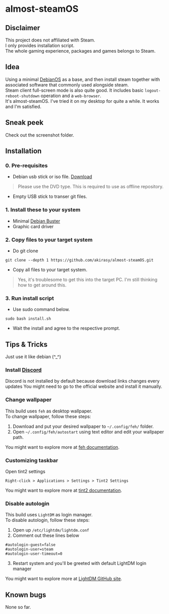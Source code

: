 # almost-steamOS

## Disclaimer
This project does not affiliated with Steam.<br>
I only provides installation script.<br>
The whole gaming experience, packages and games belongs to Steam.

## Idea
Using a minimal [DebianOS](https://www.debian.org/distrib/) as a base, and then
install steam together with associated software that commonly used alongside steam.<br>
Steam client full-screen mode is also quite good. It includes basic `logout-reboot-shutdown`
operation and a `web-browser`.<br>
It's almost-steamOS. I've tried it on my desktop for quite a while. It works and I'm satisfied.

## Sneak peek
Check out the screenshot folder.

## Installation

### 0. Pre-requisites
- Debian usb stick or iso file. [Download](https://cdimage.debian.org/debian-cd/current/amd64/iso-dvd/)
> Please use the DVD type. This is required to use as
offline repository.
- Empty USB stick to transer git files.

### 1. Install these to your system
- Minimal [Debian Buster](https://www.debian.org/distrib/)
- Graphic card driver

### 2. Copy files to your target system
- Do git clone
```
git clone --depth 1 https://github.com/akirasy/almost-steamOS.git
```
- Copy all files to your target system.
> Yes, it's troublesome to get this into the target PC. I'm
still thinking how to get around this.

### 3. Run install script
- Use sudo command below.
```
sudo bash install.sh
```
- Wait the install and agree to the respective prompt.

## Tips & Tricks
Just use it like debian (^_^)

### Install [Discord](https://discord.com/)
Discord is not installed by default because download links changes every updates
You might need to go to the official website and install it manually.

### Change wallpaper
This build uses `feh` as desktop wallpaper.<br>
To change wallpaper, follow these steps:
1. Download and put your desired wallpaper to `~/.config/feh/` folder.
2. Open `~/.config/feh/autostart` using text editor and edit your wallpaper path.

You might want to explore more at [feh documentation](https://manpages.debian.org/buster/feh/feh.1.en.html).

### Customizing taskbar
Open tint2 settings
```
Right-click > Applications > Settings > Tint2 Settings
```
You might want to explore more at [tint2 documentation](https://manpages.debian.org/stable/tint2/tint2.1.en.html).


### Disable autologin
This build uses `LightDM` as login manager.<br>
To disable autologin, follow these steps:
1. Open up `/etc/lightdm/lightdm.conf`
2. Comment out these lines below
```
#autologin-guest=false
#autologin-user=steam
#autologin-user-timeout=0
```
3. Restart system and you'll be greeted with default LightDM login manager

You might want to explore more at [LightDM GitHub site](https://github.com/canonical/lightdm).

## Known bugs
None so far.
